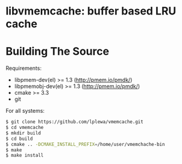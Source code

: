 libvmemcache: buffer based LRU cache
=======================================

# Building The Source #

Requirements:
- libpmem-dev(el) >= 1.3 (http://pmem.io/pmdk/)
- libpmemobj-dev(el) >= 1.3 (http://pmem.io/pmdk/)
- cmake >= 3.3
- git

For all systems:

```sh
$ git clone https://github.com/lplewa/vmemcache.git
$ cd vmemcache
$ mkdir build
$ cd build
$ cmake .. -DCMAKE_INSTALL_PREFIX=/home/user/vmemchache-bin
$ make
$ make install
```
